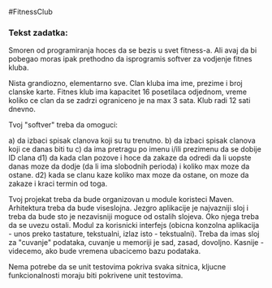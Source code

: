 #FitnessClub

### Tekst zadatka: 

Smoren od programiranja hoces da se bezis u svet fitness-a. Ali avaj
da bi pobegao moras ipak prethodno da isprogramis softver za vodjenje fitnes kluba.

Nista grandiozno, elementarno sve.
Clan kluba ima ime, prezime i broj clanske karte.
Fitnes klub ima kapacitet 16 posetilaca odjednom, vreme koliko ce clan da se zadrzi
ograniceno je na max 3 sata. Klub radi 12 sati dnevno.

Tvoj "softver" treba da omoguci:

a) da izbaci spisak clanova koji su tu trenutno.
b) da izbaci spisak clanova koji ce danas biti tu
c) da ima pretragu po imenu i/ili prezimenu da se dobije ID clana
d1) da kada clan pozove i hoce da zakaze da odredi
da li uopste danas moze da dodje (da li ima slobodnih perioda) i koliko max moze da ostane.
d2) kada se clanu kaze koliko max moze da ostane, on moze da
zakaze i kraci termin od toga.

Tvoj projekat treba da bude organizovan u module koristeci Maven.
Arhitektura treba da bude viseslojna.
Jezgro aplikacije je najvazniji sloj i treba da bude sto je nezavisniji moguce od ostalih slojeva.
Oko njega treba da se uvezu ostali.
Modul za korisnicki interfejs (obicna konzolna aplikacija - unos preko tastature, tekstualni, izlaz isto - tekstualni).
Treba da imas sloj za "cuvanje" podataka, cuvanje u memoriji je sad, zasad, dovoljno. Kasnije - videcemo,
ako bude vremena ubacicemo bazu podataka.

Nema potrebe da se unit testovima pokriva svaka sitnica, kljucne funkcionalnosti moraju biti pokrivene 
unit testovima.